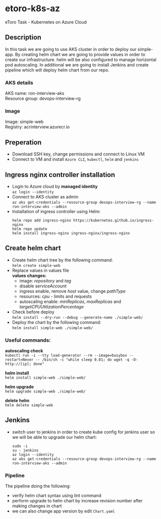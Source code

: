 # etoro-k8s-az
eToro Task - Kubernetes on Azure Cloud

## Description
In this task we are going to use AKS cluster in order to deploy our simple-app.
By creating helm chart we are going to provide values in order to create our infrastructure.
helm will be also configured to manage horizontal pod autoscaling.
In additional we are going to install Jenkins and create pipeline which will deploy helm chart from our repo.

### AKS details
AKS name: ron-interview-aks  
Resource group: devops-interview-rg

### Image
Image: simple-web  
Registry: acrinterview.azurecr.io

## Preperation
- Download SSH key, change permissions and connect to Linux VM
- Connect to VM and install `Azure CLI`, `kubectl`, `helm` and `jenkins`

## Ingress nginx controller installation
- Login to Azure cloud by **managed identity**  
  `az login --identity`
- Connect to AKS cluster as admin  
  `az aks get-credentials --resource-group devops-interview-rg --name ron-interview-aks --admin`
- Installation of ingress controller using Helm:
  ```
  helm repo add ingress-nginx https://kubernetes.github.io/ingress-nginx
  helm repo update
  helm install ingress-nginx ingress-nginx/ingress-nginx
  ```
## Create helm chart
- Create helm chart tree by the following command:  
  `helm create simple-web`
- Replace values in values file  
  **values changes:**
  - image: *repository* and *tag*  
  - disable *serviceAccount*  
  - ingress enable, remove *host* value, change *pathType*  
  - resources: *cpu* - limits and requests  
  - autoscaling enable: *minReplicas*, *maxReplicas* and *targetCPUUtilizationPercentage*
- Check before deploy  
  `helm install --dry-run --debug --generate-name ./simple-web/`
- Deploy the chart by the following command:  
  `helm install simple-web ./simple-web/`  


### Useful commands:
**autoscaling check**  
`kubectl run -i --tty load-generator --rm --image=busybox --restart=Never -- /bin/sh -c "while sleep 0.01; do wget -q -O- http://[ip]; done"`  

**helm install**  
`helm install simple-web ./simple-web/`

**helm upgrade**  
`helm upgrade simple-web ./simple-web/`

**delete helm**  
`helm delete simple-web`

## Jenkins  
- switch user to jenkins in order to create kube config for jenkins user so we will be able to upgrade our helm chart:    
  ```
  sudo -i  
  su - jenkins  
  az login --identity  
  az aks get-credentials --resource-group devops-interview-rg --name ron-interview-aks --admin  
  ```
### Pipeline  
The pipeline doing the following:  
- verify helm chart syntax using lint command  
- perform upgrade to helm chart by increase revision number after making changes in chart  
- we can also change app version by edit `Chart.yaml`  
